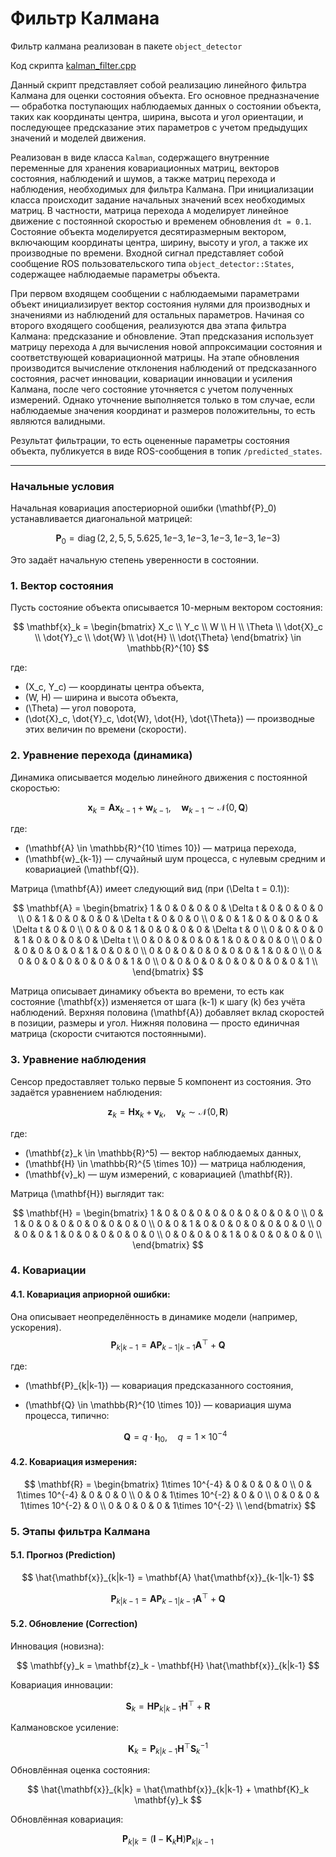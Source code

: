 # Фильтр Калмана
Фильтр калмана реализован в пакете `object_detector`

Код скрипта [kalman_filter.cpp](https://github.com/MikeS96/autonomous_landing_uav/blob/master/object_detector/src/kalman_filter.cpp) 

Данный скрипт представляет собой реализацию линейного фильтра Калмана для оценки состояния объекта. Его основное предназначение — обработка поступающих наблюдаемых данных о состоянии объекта, таких как координаты центра, ширина, высота и угол ориентации, и последующее предсказание этих параметров с учетом предыдущих значений и моделей движения.

Реализован в виде класса `Kalman`, содержащего внутренние переменные для хранения ковариационных матриц, векторов состояния, наблюдений и шумов, а также матриц перехода и наблюдения, необходимых для фильтра Калмана. При инициализации класса происходит задание начальных значений всех необходимых матриц. В частности, матрица перехода `A` моделирует линейное движение с постоянной скоростью и временем обновления `dt = 0.1`. Состояние объекта моделируется десятиразмерным вектором, включающим координаты центра, ширину, высоту и угол, а также их производные по времени. Входной сигнал представляет собой сообщение ROS пользовательского типа `object_detector::States`, содержащее наблюдаемые параметры объекта.

При первом входящем сообщении с наблюдаемыми параметрами объект инициализирует вектор состояния нулями для производных и значениями из наблюдений для остальных параметров. Начиная со второго входящего сообщения, реализуются два этапа фильтра Калмана: предсказание и обновление. Этап предсказания использует матрицу перехода `A` для вычисления новой аппроксимации состояния и соответствующей ковариационной матрицы. На этапе обновления производится вычисление отклонения наблюдений от предсказанного состояния, расчет инновации, ковариации инновации и усиления Калмана, после чего состояние уточняется с учетом полученных измерений. Однако уточнение выполняется только в том случае, если наблюдаемые значения координат и размеров положительны, то есть являются валидными.

Результат фильтрации, то есть оцененные параметры состояния объекта, публикуется в виде ROS-сообщения в топик `/predicted_states`.



---

### Начальные условия

Начальная ковариация апостериорной ошибки \(\mathbf{P}_0\) устанавливается диагональной матрицей:

$$
\mathbf{P}_0 = \operatorname{diag}(2, 2, 5, 5, 5.625, 1e{-3}, 1e{-3}, 1e{-3}, 1e{-3}, 1e{-3})
$$

Это задаёт начальную степень уверенности в состоянии.


### 1. Вектор состояния

Пусть состояние объекта описывается 10-мерным вектором состояния:

$$
\mathbf{x}_k = 
\begin{bmatrix}
X_c \\
Y_c \\
W \\
H \\
\Theta \\
\dot{X}_c \\
\dot{Y}_c \\
\dot{W} \\
\dot{H} \\
\dot{\Theta}
\end{bmatrix}
\in \mathbb{R}^{10}
$$

где:

* \(X_c, Y_c\)  — координаты центра объекта,
* \(W, H\)  — ширина и высота объекта,
* \(\Theta\)  — угол поворота,
* \(\dot{X}_c, \dot{Y}_c, \dot{W}, \dot{H}, \dot{\Theta}\)  — производные этих величин по времени (скорости).


### 2. Уравнение перехода (динамика)


Динамика описывается моделью линейного движения с постоянной скоростью:

$$
\mathbf{x}_{k} = \mathbf{A} \mathbf{x}_{k-1} + \mathbf{w}_{k-1}, \quad \mathbf{w}_{k-1} \sim \mathcal{N}(0, \mathbf{Q})
$$

где:

* \(\mathbf{A} \in \mathbb{R}^{10 \times 10}\) — матрица перехода,
* \(\mathbf{w}_{k-1}\) — случайный шум процесса, с нулевым средним и ковариацией \(\mathbf{Q}\).

Матрица \(\mathbf{A}\)  имеет следующий вид (при \(\Delta t = 0.1\)):

$$
\mathbf{A} = 
\begin{bmatrix}
1 & 0 & 0 & 0 & 0 & \Delta t & 0 & 0 & 0 & 0 \\
0 & 1 & 0 & 0 & 0 & 0 & \Delta t & 0 & 0 & 0 \\
0 & 0 & 1 & 0 & 0 & 0 & 0 & \Delta t & 0 & 0 \\
0 & 0 & 0 & 1 & 0 & 0 & 0 & 0 & \Delta t & 0 \\
0 & 0 & 0 & 0 & 1 & 0 & 0 & 0 & 0 & \Delta t \\
0 & 0 & 0 & 0 & 0 & 1 & 0 & 0 & 0 & 0 \\
0 & 0 & 0 & 0 & 0 & 0 & 1 & 0 & 0 & 0 \\
0 & 0 & 0 & 0 & 0 & 0 & 0 & 1 & 0 & 0 \\
0 & 0 & 0 & 0 & 0 & 0 & 0 & 0 & 1 & 0 \\
0 & 0 & 0 & 0 & 0 & 0 & 0 & 0 & 0 & 1 \\
\end{bmatrix}
$$

Матрица описывает динамику объекта во времени, то есть как состояние \(\mathbf{x}\) изменяется от шага \(k-1\) к шагу \(k\) без учёта наблюдений. Верхняя половина \(\mathbf{A}\) добавляет вклад скоростей в позиции, размеры и угол. Нижняя половина — просто единичная матрица (скорости считаются постоянными).


### 3. Уравнение наблюдения

Сенсор предоставляет только первые 5 компонент из состояния. Это задаётся уравнением наблюдения:

$$
\mathbf{z}_k = \mathbf{H} \mathbf{x}_k + \mathbf{v}_k, \quad \mathbf{v}_k \sim \mathcal{N}(0, \mathbf{R})
$$

где:

* \(\mathbf{z}_k \in \mathbb{R}^5\) — вектор наблюдаемых данных,
* \(\mathbf{H} \in \mathbb{R}^{5 \times 10}\) — матрица наблюдения,
* \(\mathbf{v}_k\) — шум измерений, с ковариацией \(\mathbf{R}\).

Матрица \(\mathbf{H}\) выглядит так:

$$
\mathbf{H} = 
\begin{bmatrix}
1 & 0 & 0 & 0 & 0 & 0 & 0 & 0 & 0 & 0 \\
0 & 1 & 0 & 0 & 0 & 0 & 0 & 0 & 0 & 0 \\
0 & 0 & 1 & 0 & 0 & 0 & 0 & 0 & 0 & 0 \\
0 & 0 & 0 & 1 & 0 & 0 & 0 & 0 & 0 & 0 \\
0 & 0 & 0 & 0 & 1 & 0 & 0 & 0 & 0 & 0 \\
\end{bmatrix}
$$


### 4. Ковариации

#### 4.1. Ковариация априорной ошибки:
Она описывает  неопределённость в динамике модели (например, ускорения).
$$
\mathbf{P}_{k|k-1} = \mathbf{A} \mathbf{P}_{k-1|k-1} \mathbf{A}^\top + \mathbf{Q}
$$

где:

* \(\mathbf{P}_{k|k-1}\) — ковариация предсказанного состояния,
* \(\mathbf{Q} \in \mathbb{R}^{10 \times 10}\) — ковариация шума процесса, типично:

  $$
  \mathbf{Q} = q \cdot \mathbf{I}_{10}, \quad q = 1 \times 10^{-4}
  $$

#### 4.2. Ковариация измерения:

$$
\mathbf{R} = 
\begin{bmatrix}
1\times 10^{-4} & 0 & 0 & 0 & 0 \\
0 & 1\times 10^{-4} & 0 & 0 & 0 \\
0 & 0 & 1\times 10^{-2} & 0 & 0 \\
0 & 0 & 0 & 1\times 10^{-2} & 0 \\
0 & 0 & 0 & 0 & 1\times 10^{-2} \\
\end{bmatrix}
$$


### 5. Этапы фильтра Калмана

#### 5.1. Прогноз (Prediction)

$$
\hat{\mathbf{x}}_{k|k-1} = \mathbf{A} \hat{\mathbf{x}}_{k-1|k-1}
$$

$$
\mathbf{P}_{k|k-1} = \mathbf{A} \mathbf{P}_{k-1|k-1} \mathbf{A}^\top + \mathbf{Q}
$$

#### 5.2. Обновление (Correction)

Инновация (новизна):

$$
\mathbf{y}_k = \mathbf{z}_k - \mathbf{H} \hat{\mathbf{x}}_{k|k-1}
$$

Ковариация инновации:

$$
\mathbf{S}_k = \mathbf{H} \mathbf{P}_{k|k-1} \mathbf{H}^\top + \mathbf{R}
$$

Калмановское усиление:

$$
\mathbf{K}_k = \mathbf{P}_{k|k-1} \mathbf{H}^\top \mathbf{S}_k^{-1}
$$

Обновлённая оценка состояния:

$$
\hat{\mathbf{x}}_{k|k} = \hat{\mathbf{x}}_{k|k-1} + \mathbf{K}_k \mathbf{y}_k
$$

Обновлённая ковариация:

$$
\mathbf{P}_{k|k} = (\mathbf{I} - \mathbf{K}_k \mathbf{H}) \mathbf{P}_{k|k-1}
$$
